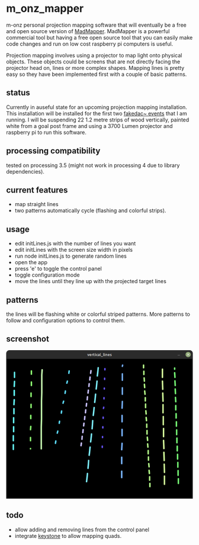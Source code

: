 
# m_onz_mapper

m-onz personal projection mapping software that will eventually be a free and open source version of [MadMapper](https://madmapper.com/). MadMapper is a powerful commercial tool but having a free open source tool that you can easily make code changes and run on low cost raspberry pi computers is useful. 

Projection mapping involves using a projector to map light onto physical objects. These objects could be screens that are not directly facing the projector head on, lines or more complex shapes. Mapping lines is pretty easy so they have been implemented first with a couple of basic patterns.

## status

Currently in auseful state for an upcoming projection mapping installation. This installation will be installed for the first two [fakedac~ events](https://fakedac.net/) that I am running. I will be suspending 22 1.2 metre strips of wood vertically, painted white from a goal post frame and using a 3700 Lumen projector and raspberry pi to run this software.

## processing compatibility

tested on processing 3.5 (might not work in processing 4 due to library dependencies).

## current features

* map straight lines
* two patterns automatically cycle (flashing and colorful strips).

## usage

* edit initLines.js with the number of lines you want
* edit initLines with the screen size width in pixels
* run node initLines.js to generate random lines
* open the app
* press 'e' to toggle the control panel
* toggle configuration mode
* move the lines until they line up with the projected target lines

## patterns

the lines will be flashing white or colorful striped patterns. More patterns to follow and configuration options to control them.

## screenshot

<img src="vertical_lines.png" />

## todo

* allow adding and removing lines from the control panel
* integrate [keystone](https://fh-potsdam.github.io/doing-projection-mapping/processing-keystone/) to allow mapping quads.
